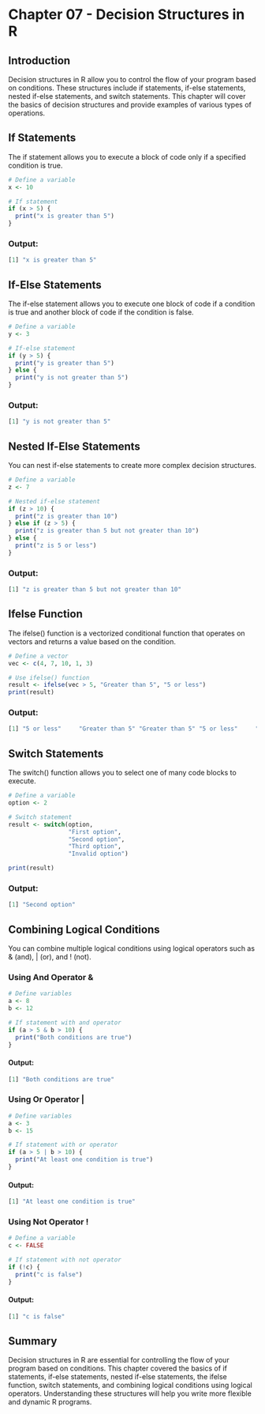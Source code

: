 # Chapter 07 - Decision Structures in R
## Introduction
Decision structures in R allow you to control the flow of your program based on conditions. These structures include if statements, if-else statements, nested if-else statements, and switch statements. This chapter will cover the basics of decision structures and provide examples of various types of operations.

## If Statements
The if statement allows you to execute a block of code only if a specified condition is true.

```r
# Define a variable
x <- 10

# If statement
if (x > 5) {
  print("x is greater than 5")
}
```

### Output:

```r
[1] "x is greater than 5"
```

## If-Else Statements
The if-else statement allows you to execute one block of code if a condition is true and another block of code if the condition is false.

```r
# Define a variable
y <- 3

# If-else statement
if (y > 5) {
  print("y is greater than 5")
} else {
  print("y is not greater than 5")
}
```

### Output:

```r
[1] "y is not greater than 5"
```

## Nested If-Else Statements
You can nest if-else statements to create more complex decision structures.

```r
# Define a variable
z <- 7

# Nested if-else statement
if (z > 10) {
  print("z is greater than 10")
} else if (z > 5) {
  print("z is greater than 5 but not greater than 10")
} else {
  print("z is 5 or less")
}
```

### Output:

```r
[1] "z is greater than 5 but not greater than 10"
```

## Ifelse Function
The ifelse() function is a vectorized conditional function that operates on vectors and returns a value based on the condition.

```r
# Define a vector
vec <- c(4, 7, 10, 1, 3)

# Use ifelse() function
result <- ifelse(vec > 5, "Greater than 5", "5 or less")
print(result)
```

### Output:

```r
[1] "5 or less"     "Greater than 5" "Greater than 5" "5 or less"     "5 or less"
```
   
## Switch Statements
The switch() function allows you to select one of many code blocks to execute.

```r
# Define a variable
option <- 2

# Switch statement
result <- switch(option,
                 "First option",
                 "Second option",
                 "Third option",
                 "Invalid option")

print(result)
```

### Output:

```r
[1] "Second option"
```

## Combining Logical Conditions
You can combine multiple logical conditions using logical operators such as & (and), | (or), and ! (not).

### Using And Operator &
```r
# Define variables
a <- 8
b <- 12

# If statement with and operator
if (a > 5 & b > 10) {
  print("Both conditions are true")
}
```

#### Output:

```r
[1] "Both conditions are true"
```
### Using Or Operator |
```r
# Define variables
a <- 3
b <- 15

# If statement with or operator
if (a > 5 | b > 10) {
  print("At least one condition is true")
}
```

#### Output:

```r
[1] "At least one condition is true"
```

### Using Not Operator !

```r
# Define a variable
c <- FALSE

# If statement with not operator
if (!c) {
  print("c is false")
}
```

#### Output:

```r
[1] "c is false"
```

## Summary
Decision structures in R are essential for controlling the flow of your program based on conditions. This chapter covered the basics of if statements, if-else statements, nested if-else statements, the ifelse function, switch statements, and combining logical conditions using logical operators. Understanding these structures will help you write more flexible and dynamic R programs.
